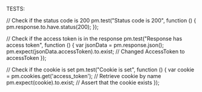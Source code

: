 TESTS:

// Check if the status code is 200
pm.test("Status code is 200", function () {
    pm.response.to.have.status(200);
});

// Check if the access token is in the response
pm.test("Response has access token", function () {
    var jsonData = pm.response.json();
    pm.expect(jsonData.accessToken).to.exist;  // Changed AccessToken to accessToken
});

// Check if the cookie is set
pm.test("Cookie is set", function () {
    var cookie = pm.cookies.get('access_token'); // Retrieve cookie by name
    pm.expect(cookie).to.exist; // Assert that the cookie exists
});